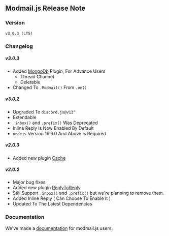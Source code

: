## Modmail.js Release Note

### Version 
`v3.0.3 (LTS)`

### Changelog

##### **v3.0.3**
 - Added [MongoDb](https://modmail.js.org/plugins/MongoDB) Plugin, For Advance Users
   - Thread Channel
   - Deletable
 - Changed To `.Modmail()` From `.on()`

##### **v3.0.2**
 - Upgraded To `discord.js@v13^` 
 - Extendable
 - `.inbox()` and `.prefix()` Was Deprecated 
 - Inline Reply Is Now Enabled By Default
 - `nodejs` Version 16.6.0 And Above Is Required
 
##### **v2.0.3**
 - Added new plugin [Cache](https://botstudios.github.io/modmail.js/plugins/cache)

##### **v2.0.2**
- Major bug fixes
- Added new plugin [ReplyToReply](https://botstudios.github.io/modmail.js/plugins/replytoreply)
- Still Support `.inbox()` and `.prefix()` but we're planning to remove them.
- Added Inline Reply ( Can Choose To Enable It )
- Updated To The Latest Dependencies



### Documentation 

We've made a [documentation](https://botstudios.github.io/modmail.js) for modmail.js users.
